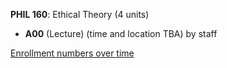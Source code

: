 **PHIL 160**: Ethical Theory (4 units)

- **A00** (Lecture) (time and location TBA) by staff

[Enrollment numbers over time](./PHIL160.tsv)
